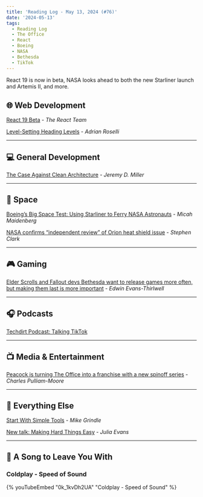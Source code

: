```yaml
---
title: 'Reading Log - May 13, 2024 (#76)'
date: '2024-05-13'
tags:
  - Reading Log
  - The Office
  - React
  - Boeing
  - NASA
  - Bethesda
  - TikTok
---
```


React 19 is now in beta, NASA looks ahead to both the new Starliner launch and Artemis II, and more.
<!-- excerpt -->

## 🌐 Web Development

[React 19 Beta](https://react.dev/blog/2024/04/25/react-19) - *The React Team*

[Level-Setting Heading Levels](https://adrianroselli.com/2024/05/level-setting-heading-levels.html) - *Adrian Roselli*

---

## 💻 General Development

[The Case Against Clean Architecture](https://jeremydmiller.com/2024/02/12/the-case-against-clean-architecture/) - *Jeremy D. Miller*

---

## 🚀 Space

[Boeing’s Big Space Test: Using Starliner to Ferry NASA Astronauts](https://www.wsj.com/science/space-astronomy/boeings-big-space-test-using-starliner-to-ferry-nasa-astronauts-b1425629?st=ojphifftvoa9d9m&reflink=article_copyURL_share) - *Micah Maidenberg*

[NASA confirms “independent review” of Orion heat shield issue](https://arstechnica.com/space/2024/05/nasa-confirms-independent-review-of-orion-heat-shield-issue/) - *Stephen Clark*

---

## 🎮 Gaming

[Elder Scrolls and Fallout devs Bethesda want to release games more often, but making them last is more important](https://www.rockpapershotgun.com/elder-scrolls-and-fallout-creators-bethesda-want-to-release-games-more-often-but-making-them-last-is-more-important) - *Edwin Evans-Thirlwell*

---

## 🎧 Podcasts

[Techdirt Podcast: Talking TikTok](https://www.techdirt.com/2024/04/30/techdirt-podcast-episode-389-talking-tiktok/)

---

## 📺 Media & Entertainment

[Peacock is turning The Office into a franchise with a new spinoff series](https://www.theverge.com/2024/5/8/24152046/peacock-office-spinoff-greg-daniels-michael-koman) - *Charles Pulliam-Moore*

---

## 🎒 Everything Else

[Start With Simple Tools](https://mikegrindle.com/posts/start-simple) - *Mike Grindle*

[New talk: Making Hard Things Easy](https://jvns.ca/blog/2023/10/06/new-talk--making-hard-things-easy/) - *Julia Evans*

---

## 🎵 A Song to Leave You With

<h3 class="music">Coldplay - Speed of Sound</h3>

{% youTubeEmbed "0k_1kvDh2UA" "Coldplay - Speed of Sound" %}


